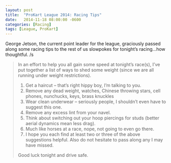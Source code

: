 ```yaml
---
layout: post
title:  "ProKart League 2014: Racing Tips"
date:   2014-11-18 08:00:00 -0600
categories: [Racing]
tags: [League, ProKart]
---
```


George Jetson, the current point leader for the league, graciously passed along some racing tips to the rest of us slowpokes for tonight’s racing...how thoughtful. /s

> In an effort to help you all gain some speed at tonight’s race(s), I’ve put together a list of ways to shed some weight (since we are all running under weight restrictions).
>
> 1. Get a haircut – that’s right hippy boy, I’m talking to you.
> 1. Remove any dead weight, watches, Chinese throwing stars, cell phones, nunchucks, keys, brass knuckles
> 1. Wear clean underwear – seriously people, I shouldn’t even have to suggest this one.
> 1. Remove any excess lint from your navel.
> 1. Think about switching out your hoop piercings for studs (better aerial dynamics mean less drag).
> 1. Much like horses at a race, nope, not going to even go there.
> 1. I hope you each find at least two or three of the above suggestions helpful. Also do not hesitate to pass along any I may have missed.
>
> Good luck tonight and drive safe.
